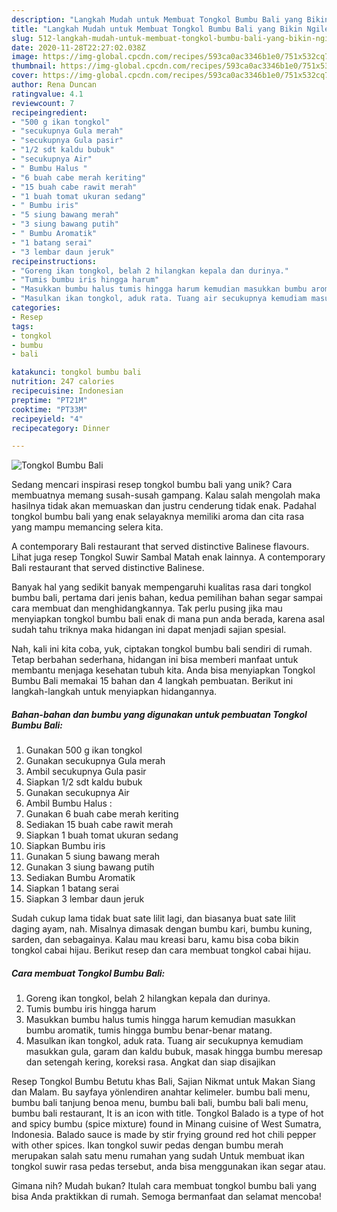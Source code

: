 ```yaml
---
description: "Langkah Mudah untuk Membuat Tongkol Bumbu Bali yang Bikin Ngiler"
title: "Langkah Mudah untuk Membuat Tongkol Bumbu Bali yang Bikin Ngiler"
slug: 512-langkah-mudah-untuk-membuat-tongkol-bumbu-bali-yang-bikin-ngiler
date: 2020-11-28T22:27:02.038Z
image: https://img-global.cpcdn.com/recipes/593ca0ac3346b1e0/751x532cq70/tongkol-bumbu-bali-foto-resep-utama.jpg
thumbnail: https://img-global.cpcdn.com/recipes/593ca0ac3346b1e0/751x532cq70/tongkol-bumbu-bali-foto-resep-utama.jpg
cover: https://img-global.cpcdn.com/recipes/593ca0ac3346b1e0/751x532cq70/tongkol-bumbu-bali-foto-resep-utama.jpg
author: Rena Duncan
ratingvalue: 4.1
reviewcount: 7
recipeingredient:
- "500 g ikan tongkol"
- "secukupnya Gula merah"
- "secukupnya Gula pasir"
- "1/2 sdt kaldu bubuk"
- "secukupnya Air"
- " Bumbu Halus "
- "6 buah cabe merah keriting"
- "15 buah cabe rawit merah"
- "1 buah tomat ukuran sedang"
- " Bumbu iris"
- "5 siung bawang merah"
- "3 siung bawang putih"
- " Bumbu Aromatik"
- "1 batang serai"
- "3 lembar daun jeruk"
recipeinstructions:
- "Goreng ikan tongkol, belah 2 hilangkan kepala dan durinya."
- "Tumis bumbu iris hingga harum"
- "Masukkan bumbu halus tumis hingga harum kemudian masukkan bumbu aromatik, tumis hingga bumbu benar-benar matang."
- "Masulkan ikan tongkol, aduk rata. Tuang air secukupnya kemudiam masukkan gula, garam dan kaldu bubuk, masak hingga bumbu meresap dan setengah kering, koreksi rasa. Angkat dan siap disajikan"
categories:
- Resep
tags:
- tongkol
- bumbu
- bali

katakunci: tongkol bumbu bali 
nutrition: 247 calories
recipecuisine: Indonesian
preptime: "PT21M"
cooktime: "PT33M"
recipeyield: "4"
recipecategory: Dinner

---
```



![Tongkol Bumbu Bali](https://img-global.cpcdn.com/recipes/593ca0ac3346b1e0/751x532cq70/tongkol-bumbu-bali-foto-resep-utama.jpg)

Sedang mencari inspirasi resep tongkol bumbu bali yang unik? Cara membuatnya memang susah-susah gampang. Kalau salah mengolah maka hasilnya tidak akan memuaskan dan justru cenderung tidak enak. Padahal tongkol bumbu bali yang enak selayaknya memiliki aroma dan cita rasa yang mampu memancing selera kita.

A contemporary Bali restaurant that served distinctive Balinese flavours. Lihat juga resep Tongkol Suwir Sambal Matah enak lainnya. A contemporary Bali restaurant that served distinctive Balinese.

Banyak hal yang sedikit banyak mempengaruhi kualitas rasa dari tongkol bumbu bali, pertama dari jenis bahan, kedua pemilihan bahan segar sampai cara membuat dan menghidangkannya. Tak perlu pusing jika mau menyiapkan tongkol bumbu bali enak di mana pun anda berada, karena asal sudah tahu triknya maka hidangan ini dapat menjadi sajian spesial.


Nah, kali ini kita coba, yuk, ciptakan tongkol bumbu bali sendiri di rumah. Tetap berbahan sederhana, hidangan ini bisa memberi manfaat untuk membantu menjaga kesehatan tubuh kita. Anda bisa menyiapkan Tongkol Bumbu Bali memakai 15 bahan dan 4 langkah pembuatan. Berikut ini langkah-langkah untuk menyiapkan hidangannya.

<!--inarticleads1-->

##### Bahan-bahan dan bumbu yang digunakan untuk pembuatan Tongkol Bumbu Bali:

1. Gunakan 500 g ikan tongkol
1. Gunakan secukupnya Gula merah
1. Ambil secukupnya Gula pasir
1. Siapkan 1/2 sdt kaldu bubuk
1. Gunakan secukupnya Air
1. Ambil  Bumbu Halus :
1. Gunakan 6 buah cabe merah keriting
1. Sediakan 15 buah cabe rawit merah
1. Siapkan 1 buah tomat ukuran sedang
1. Siapkan  Bumbu iris
1. Gunakan 5 siung bawang merah
1. Gunakan 3 siung bawang putih
1. Sediakan  Bumbu Aromatik
1. Siapkan 1 batang serai
1. Siapkan 3 lembar daun jeruk


Sudah cukup lama tidak buat sate lilit lagi, dan biasanya buat sate lilit daging ayam, nah. Misalnya dimasak dengan bumbu kari, bumbu kuning, sarden, dan sebagainya. Kalau mau kreasi baru, kamu bisa coba bikin tongkol cabai hijau. Berikut resep dan cara membuat tongkol cabai hijau. 

<!--inarticleads2-->

##### Cara membuat Tongkol Bumbu Bali:

1. Goreng ikan tongkol, belah 2 hilangkan kepala dan durinya.
1. Tumis bumbu iris hingga harum
1. Masukkan bumbu halus tumis hingga harum kemudian masukkan bumbu aromatik, tumis hingga bumbu benar-benar matang.
1. Masulkan ikan tongkol, aduk rata. Tuang air secukupnya kemudiam masukkan gula, garam dan kaldu bubuk, masak hingga bumbu meresap dan setengah kering, koreksi rasa. Angkat dan siap disajikan


Resep Tongkol Bumbu Betutu khas Bali, Sajian Nikmat untuk Makan Siang dan Malam. Bu sayfaya yönlendiren anahtar kelimeler. bumbu bali menu, bumbu bali tanjung benoa menu, bumbu bali bali, bumbu bali bali menu, bumbu bali restaurant, It is an icon with title. Tongkol Balado is a type of hot and spicy bumbu (spice mixture) found in Minang cuisine of West Sumatra, Indonesia. Balado sauce is made by stir frying ground red hot chili pepper with other spices. Ikan tongkol suwir pedas dengan bumbu merah merupakan salah satu menu rumahan yang sudah Untuk membuat ikan tongkol suwir rasa pedas tersebut, anda bisa menggunakan ikan segar atau. 

Gimana nih? Mudah bukan? Itulah cara membuat tongkol bumbu bali yang bisa Anda praktikkan di rumah. Semoga bermanfaat dan selamat mencoba!
